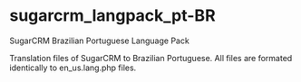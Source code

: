 # sugarcrm_langpack_pt-BR
SugarCRM Brazilian Portuguese Language Pack

Translation files of SugarCRM to Brazilian Portuguese.
All files are formated identically to en_us.lang.php files.
